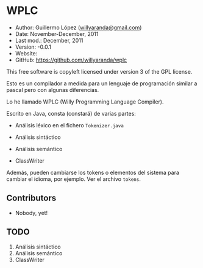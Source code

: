 WPLC
====

* Author:    Guillermo López (<willyaranda@gmail.com>)
* Date:      November-December, 2011
* Last mod.: December, 2011
* Version:   -0.0.1
* Website:   <not-yet>
* GitHub:    <https://github.com/willyaranda/wplc>

This free software is copyleft licensed under version 3 of the GPL license.

Esto es un compilador a medida para un lenguaje de programación similar a pascal pero con algunas diferencias.

Lo he llamado WPLC (Willy Programming Language Compiler).

Escrito en Java, consta (constará) de varias partes:

* Análisis léxico en el fichero `Tokenizer.java`

* Análisis sintáctico

* Análisis semántico

* ClassWriter
	
Además, pueden cambiarse los tokens o elementos del sistema para cambiar el idioma, por ejemplo. Ver el archivo `tokens`.

Contributors
------------

* Nobody, yet!


TODO
----

1. Análisis sintáctico
2. Análisis semántico
3. ClassWriter
	